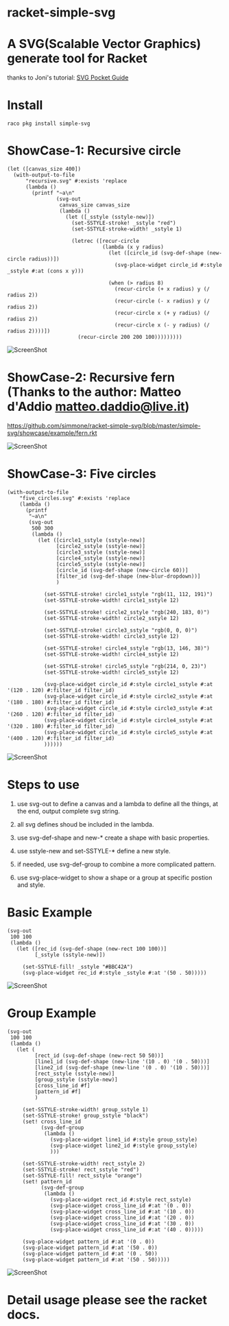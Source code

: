 # racket-simple-svg

A SVG(Scalable Vector Graphics) generate tool for Racket
==================

thanks to Joni's tutorial: [SVG Pocket Guide](http://svgpocketguide.com/)

# Install
    raco pkg install simple-svg

# ShowCase-1: Recursive circle

```racket
(let ([canvas_size 400])
  (with-output-to-file
      "recursive.svg" #:exists 'replace
      (lambda ()
        (printf "~a\n"
                (svg-out
                 canvas_size canvas_size
                 (lambda ()
                   (let ([_sstyle (sstyle-new)])
                     (set-SSTYLE-stroke! _sstyle "red")
                     (set-SSTYLE-stroke-width! _sstyle 1)

                     (letrec ([recur-circle 
                               (lambda (x y radius)
                                 (let ([circle_id (svg-def-shape (new-circle radius))])
                                   (svg-place-widget circle_id #:style _sstyle #:at (cons x y)))

                                 (when (> radius 8)
                                   (recur-circle (+ x radius) y (/ radius 2))
                                   (recur-circle (- x radius) y (/ radius 2))
                                   (recur-circle x (+ y radius) (/ radius 2))
                                   (recur-circle x (- y radius) (/ radius 2))))])
                       (recur-circle 200 200 100)))))))))
```
![ScreenShot](simple-svg/showcase/example/recursive.svg)

# ShowCase-2: Recursive fern (Thanks to the author: Matteo d'Addio matteo.daddio@live.it)

https://github.com/simmone/racket-simple-svg/blob/master/simple-svg/showcase/example/fern.rkt

![ScreenShot](simple-svg/showcase/example/fern.svg)

# ShowCase-3: Five circles

```racket
(with-output-to-file
    "five_circles.svg" #:exists 'replace
    (lambda ()
      (printf
       "~a\n"
       (svg-out
        500 300
        (lambda ()
          (let ([circle1_sstyle (sstyle-new)]
                [circle2_sstyle (sstyle-new)]
                [circle3_sstyle (sstyle-new)]
                [circle4_sstyle (sstyle-new)]
                [circle5_sstyle (sstyle-new)]
                [circle_id (svg-def-shape (new-circle 60))]
                [filter_id (svg-def-shape (new-blur-dropdown))]
                )

            (set-SSTYLE-stroke! circle1_sstyle "rgb(11, 112, 191)")
            (set-SSTYLE-stroke-width! circle1_sstyle 12)

            (set-SSTYLE-stroke! circle2_sstyle "rgb(240, 183, 0)")
            (set-SSTYLE-stroke-width! circle2_sstyle 12)

            (set-SSTYLE-stroke! circle3_sstyle "rgb(0, 0, 0)")
            (set-SSTYLE-stroke-width! circle3_sstyle 12)

            (set-SSTYLE-stroke! circle4_sstyle "rgb(13, 146, 38)")
            (set-SSTYLE-stroke-width! circle4_sstyle 12)

            (set-SSTYLE-stroke! circle5_sstyle "rgb(214, 0, 23)")
            (set-SSTYLE-stroke-width! circle5_sstyle 12)

            (svg-place-widget circle_id #:style circle1_sstyle #:at '(120 . 120) #:filter_id filter_id)
            (svg-place-widget circle_id #:style circle2_sstyle #:at '(180 . 180) #:filter_id filter_id)
            (svg-place-widget circle_id #:style circle3_sstyle #:at '(260 . 120) #:filter_id filter_id)
            (svg-place-widget circle_id #:style circle4_sstyle #:at '(320 . 180) #:filter_id filter_id)
            (svg-place-widget circle_id #:style circle5_sstyle #:at '(400 . 120) #:filter_id filter_id)
            ))))))
```
![ScreenShot](simple-svg/showcase/example/five_circles.svg)

# Steps to use

1. use svg-out to define a canvas and a lambda to define all the things, at the end, output complete svg string.

2. all svg defines shoud be included in the lambda.

3. use svg-def-shape and new-* create a shape with basic properties.

4. use sstyle-new and set-SSTYLE-* define a new style.

5. if needed, use svg-def-group to combine a more complicated pattern.

6. use svg-place-widget to show a shape or a group at specific postion and style.

# Basic Example

```racket
(svg-out
 100 100
 (lambda ()
   (let ([rec_id (svg-def-shape (new-rect 100 100))]
         [_sstyle (sstyle-new)])

     (set-SSTYLE-fill! _sstyle "#BBC42A")
     (svg-place-widget rec_id #:style _sstyle #:at '(50 . 50)))))
```

![ScreenShot](simple-svg/showcase/shapes/rect/rect.svg)

# Group Example

```racket
(svg-out
 100 100
 (lambda ()
   (let (
         [rect_id (svg-def-shape (new-rect 50 50))]
         [line1_id (svg-def-shape (new-line '(10 . 0) '(0 . 50)))]
         [line2_id (svg-def-shape (new-line '(0 . 0) '(10 . 50)))]
         [rect_sstyle (sstyle-new)]
         [group_sstyle (sstyle-new)]
         [cross_line_id #f]
         [pattern_id #f]
         )

     (set-SSTYLE-stroke-width! group_sstyle 1)
     (set-SSTYLE-stroke! group_sstyle "black")
     (set! cross_line_id
           (svg-def-group
            (lambda ()
              (svg-place-widget line1_id #:style group_sstyle)
              (svg-place-widget line2_id #:style group_sstyle)
              )))

     (set-SSTYLE-stroke-width! rect_sstyle 2)
     (set-SSTYLE-stroke! rect_sstyle "red")
     (set-SSTYLE-fill! rect_sstyle "orange")
     (set! pattern_id
           (svg-def-group
            (lambda ()
              (svg-place-widget rect_id #:style rect_sstyle)
              (svg-place-widget cross_line_id #:at '(0 . 0))
              (svg-place-widget cross_line_id #:at '(10 . 0))
              (svg-place-widget cross_line_id #:at '(20 . 0))
              (svg-place-widget cross_line_id #:at '(30 . 0))
              (svg-place-widget cross_line_id #:at '(40 . 0)))))

     (svg-place-widget pattern_id #:at '(0 . 0))
     (svg-place-widget pattern_id #:at '(50 . 0))
     (svg-place-widget pattern_id #:at '(0 . 50))
     (svg-place-widget pattern_id #:at '(50 . 50)))))
```

![ScreenShot](simple-svg/showcase/group/group2.svg)

# Detail usage please see the racket docs.